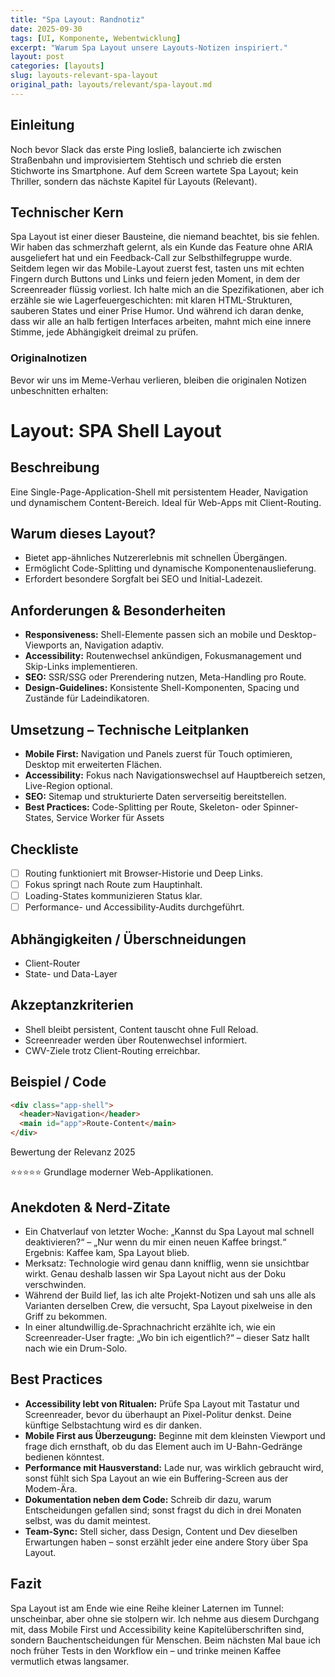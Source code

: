 ```yaml
---
title: "Spa Layout: Randnotiz"
date: 2025-09-30
tags: [UI, Komponente, Webentwicklung]
excerpt: "Warum Spa Layout unsere Layouts-Notizen inspiriert."
layout: post
categories: [layouts]
slug: layouts-relevant-spa-layout
original_path: layouts/relevant/spa-layout.md
---
```


## Einleitung
Noch bevor Slack das erste Ping losließ, balancierte ich zwischen Straßenbahn und improvisiertem Stehtisch und schrieb die ersten Stichworte ins Smartphone. Auf dem Screen wartete Spa Layout; kein Thriller, sondern das nächste Kapitel für Layouts (Relevant).

## Technischer Kern
Spa Layout ist einer dieser Bausteine, die niemand beachtet, bis sie fehlen. Wir haben das schmerzhaft gelernt, als ein Kunde das Feature ohne ARIA ausgeliefert hat und ein Feedback-Call zur Selbsthilfegruppe wurde. Seitdem legen wir das Mobile-Layout zuerst fest, tasten uns mit echten Fingern durch Buttons und Links und feiern jeden Moment, in dem der Screenreader flüssig vorliest. Ich halte mich an die Spezifikationen, aber ich erzähle sie wie Lagerfeuergeschichten: mit klaren HTML-Strukturen, sauberen States und einer Prise Humor. Und während ich daran denke, dass wir alle an halb fertigen Interfaces arbeiten, mahnt mich eine innere Stimme, jede Abhängigkeit dreimal zu prüfen.

### Originalnotizen
Bevor wir uns im Meme-Verhau verlieren, bleiben die originalen Notizen unbeschnitten erhalten:
# Layout: SPA Shell Layout

## Beschreibung
Eine Single-Page-Application-Shell mit persistentem Header, Navigation und dynamischem Content-Bereich. Ideal für Web-Apps mit Client-Routing.

## Warum dieses Layout?
- Bietet app-ähnliches Nutzererlebnis mit schnellen Übergängen.
- Ermöglicht Code-Splitting und dynamische Komponentenauslieferung.
- Erfordert besondere Sorgfalt bei SEO und Initial-Ladezeit.

## Anforderungen & Besonderheiten
- **Responsiveness:** Shell-Elemente passen sich an mobile und Desktop-Viewports an, Navigation adaptiv.
- **Accessibility:** Routenwechsel ankündigen, Fokusmanagement und Skip-Links implementieren.
- **SEO:** SSR/SSG oder Prerendering nutzen, Meta-Handling pro Route.
- **Design-Guidelines:** Konsistente Shell-Komponenten, Spacing und Zustände für Ladeindikatoren.

## Umsetzung – Technische Leitplanken
- **Mobile First:** Navigation und Panels zuerst für Touch optimieren, Desktop mit erweiterten Flächen.
- **Accessibility:** Fokus nach Navigationswechsel auf Hauptbereich setzen, Live-Region optional.
- **SEO:** Sitemap und strukturierte Daten serverseitig bereitstellen.
- **Best Practices:** Code-Splitting per Route, Skeleton- oder Spinner-States, Service Worker für Assets

## Checkliste
- [ ] Routing funktioniert mit Browser-Historie und Deep Links.
- [ ] Fokus springt nach Route zum Hauptinhalt.
- [ ] Loading-States kommunizieren Status klar.
- [ ] Performance- und Accessibility-Audits durchgeführt.

## Abhängigkeiten / Überschneidungen
- Client-Router
- State- und Data-Layer

## Akzeptanzkriterien
- Shell bleibt persistent, Content tauscht ohne Full Reload.
- Screenreader werden über Routenwechsel informiert.
- CWV-Ziele trotz Client-Routing erreichbar.

## Beispiel / Code
```html
<div class="app-shell">
  <header>Navigation</header>
  <main id="app">Route-Content</main>
</div>
```

Bewertung der Relevanz 2025

⭐⭐⭐⭐⭐ Grundlage moderner Web-Applikationen.

## Anekdoten & Nerd-Zitate
- Ein Chatverlauf von letzter Woche: „Kannst du Spa Layout mal schnell deaktivieren?“ – „Nur wenn du mir einen neuen Kaffee bringst.“ Ergebnis: Kaffee kam, Spa Layout blieb.
- Merksatz: Technologie wird genau dann knifflig, wenn sie unsichtbar wirkt. Genau deshalb lassen wir Spa Layout nicht aus der Doku verschwinden.
- Während der Build lief, las ich alte Projekt-Notizen und sah uns alle als Varianten derselben Crew, die versucht, Spa Layout pixelweise in den Griff zu bekommen.
- In einer altundwillig.de-Sprachnachricht erzählte ich, wie ein Screenreader-User fragte: „Wo bin ich eigentlich?“ – dieser Satz hallt nach wie ein Drum-Solo.

## Best Practices
- **Accessibility lebt von Ritualen:** Prüfe Spa Layout mit Tastatur und Screenreader, bevor du überhaupt an Pixel-Politur denkst. Deine künftige Selbstachtung wird es dir danken.
- **Mobile First aus Überzeugung:** Beginne mit dem kleinsten Viewport und frage dich ernsthaft, ob du das Element auch im U-Bahn-Gedränge bedienen könntest.
- **Performance mit Hausverstand:** Lade nur, was wirklich gebraucht wird, sonst fühlt sich Spa Layout an wie ein Buffering-Screen aus der Modem-Ära.
- **Dokumentation neben dem Code:** Schreib dir dazu, warum Entscheidungen gefallen sind; sonst fragst du dich in drei Monaten selbst, was du damit meintest.
- **Team-Sync:** Stell sicher, dass Design, Content und Dev dieselben Erwartungen haben – sonst erzählt jeder eine andere Story über Spa Layout.

## Fazit
Spa Layout ist am Ende wie eine Reihe kleiner Laternen im Tunnel: unscheinbar, aber ohne sie stolpern wir. Ich nehme aus diesem Durchgang mit, dass Mobile First und Accessibility keine Kapitelüberschriften sind, sondern Bauchentscheidungen für Menschen. Beim nächsten Mal baue ich noch früher Tests in den Workflow ein – und trinke meinen Kaffee vermutlich etwas langsamer.
